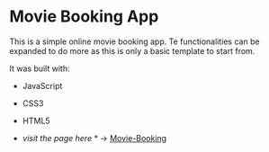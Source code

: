 # Movie Booking App

This is a simple online movie booking app. Te functionalities can be expanded to do more as this is only a basic template to start from.

It was built with:
* JavaScript
* CSS3
* HTML5


* *visit the page here* * -> [Movie-Booking]()


